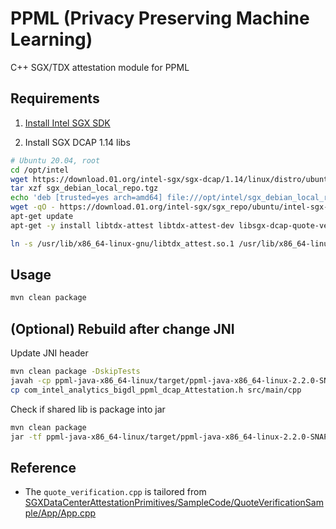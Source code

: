 # PPML (Privacy Preserving Machine Learning)

C++ SGX/TDX attestation module for PPML

## Requirements
 
1. [Install Intel SGX SDK](https://github.com/intel/linux-sgx#install-the-intelr-sgx-sdk)

2. Install SGX DCAP 1.14 libs

```bash
# Ubuntu 20.04, root
cd /opt/intel 
wget https://download.01.org/intel-sgx/sgx-dcap/1.14/linux/distro/ubuntu20.04-server/sgx_debian_local_repo.tgz 
tar xzf sgx_debian_local_repo.tgz 
echo 'deb [trusted=yes arch=amd64] file:///opt/intel/sgx_debian_local_repo focal main' | tee /etc/apt/sources.list.d/intel-sgx.list 
wget -qO - https://download.01.org/intel-sgx/sgx_repo/ubuntu/intel-sgx-deb.key | apt-key add - 
apt-get update 
apt-get -y install libtdx-attest libtdx-attest-dev libsgx-dcap-quote-verify libsgx-dcap-quote-verify-dev

ln -s /usr/lib/x86_64-linux-gnu/libtdx_attest.so.1 /usr/lib/x86_64-linux-gnu/libtdx_attest.so
```

## Usage

```bash
mvn clean package
```

## (Optional) Rebuild after change JNI

Update JNI header

```bash
mvn clean package -DskipTests
javah -cp ppml-java-x86_64-linux/target/ppml-java-x86_64-linux-2.2.0-SNAPSHOT.jar com.intel.analytics.bigdl.ppml.dcap.Attestation
cp com_intel_analytics_bigdl_ppml_dcap_Attestation.h src/main/cpp
```

Check if shared lib is package into jar

```bash
mvn clean package
jar -tf ppml-java-x86_64-linux/target/ppml-java-x86_64-linux-2.2.0-SNAPSHOT.jar | grep libquote_verification.so
```

## Reference

* The `quote_verification.cpp` is tailored from [SGXDataCenterAttestationPrimitives/SampleCode/QuoteVerificationSample/App/App.cpp](https://github.com/intel/SGXDataCenterAttestationPrimitives/blob/master/SampleCode/QuoteVerificationSample/App)
